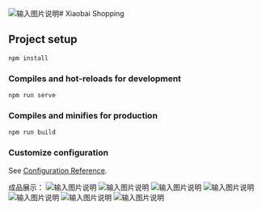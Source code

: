 ![输入图片说明](user.png)# Xiaobai Shopping

## Project setup
```
npm install
```

### Compiles and hot-reloads for development
```
npm run serve
```

### Compiles and minifies for production
```
npm run build
```

### Customize configuration
See [Configuration Reference](https://cli.vuejs.org/config/).

成品展示：
![输入图片说明](home.jpg)
![输入图片说明](Moon.jpg)
![输入图片说明](Mine.jpg)
![输入图片说明](order.jpg)
![输入图片说明](%E5%95%86%E5%93%81%E8%AF%A6%E6%83%85card.png)
![输入图片说明](%E8%AE%A2%E5%8D%95%E5%8D%A1%E7%89%87.png)
![输入图片说明](user.png)
